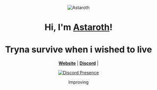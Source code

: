 <p align="center">
  <img src="https://i.pinimg.com/originals/c3/fe/c4/c3fec4cf3377321d3f3a8c6e62c477aa.gif" alt="Astaroth">
</p>



<h1 align="center">Hi, I'm <a href="https://github.com/maybeninja">Astaroth</a>!</h1>
<h1 align="center">Tryna survive when i wished to live</h1>

<p align="center">
  <strong><a href="https://github.com/maybeninja">Website</a></strong> |
  <strong><a href="https://discord.com/users/1154808437243396138">Discord</a></strong> |
</p>

<div align="center">
  <a href="">
    <img src="[![Discord Presence](https://lanyard.cnrad.dev/api/:id)](https://discord.com/users/1154808437243396138)"alt="Discord Presence" />
  </a>
</div>


<p align="center"> Improving  </p>
